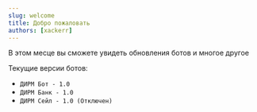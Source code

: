 ```yaml
---
slug: welcome
title: Добро пожаловать
authors: [xackerr]
---
```


В этом месце вы сможете увидеть обновления ботов и многое другое

Текущие версии ботов:

- `ДИРМ Бот - 1.0`
- `ДИРМ Банк - 1.0`
- `ДИРМ Сейл - 1.0 (Отключен)`
